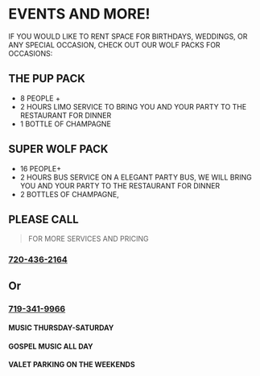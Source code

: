# EVENTS AND MORE!

IF YOU WOULD LIKE TO RENT SPACE FOR BIRTHDAYS, WEDDINGS, OR ANY SPECIAL OCCASION, CHECK OUT OUR WOLF PACKS FOR OCCASIONS: 

## THE PUP PACK
 - 8 PEOPLE +
 - 2 HOURS LIMO SERVICE TO BRING YOU AND YOUR PARTY TO THE RESTAURANT FOR DINNER
 - 1 BOTTLE OF CHAMPAGNE

## SUPER WOLF PACK
 - 16 PEOPLE+
 - 2 HOURS BUS SERVICE ON A ELEGANT PARTY BUS, WE WILL BRING YOU AND YOUR PARTY TO THE RESTAURANT FOR DINNER
 - 2 BOTTLES OF CHAMPAGNE, 

<h2 class="hwfb">PLEASE CALL</h2>

> FOR MORE SERVICES AND PRICING

<h3 class="reg"><a href="tel:720-436-2164">720-436-2164</a></h3>
<h2 class="hwfb">Or</h2>
<h3 class="reg"><a href="tel:719-341-9966">719-341-9966</a></h3>

#### MUSIC THURSDAY-SATURDAY 
#### GOSPEL MUSIC ALL DAY
#### VALET PARKING ON THE WEEKENDS